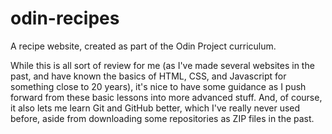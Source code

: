 # odin-recipes

A recipe website, created as part of the Odin Project curriculum.

While this is all sort of review for me (as I've made several websites in the past, and have known the basics of HTML, CSS, and Javascript for something close to 20 years), it's nice to have some guidance as I push forward from these basic lessons into more advanced stuff. And, of course, it also lets me learn Git and GitHub better, which I've really never used before, aside from downloading some repositories as ZIP files in the past.
